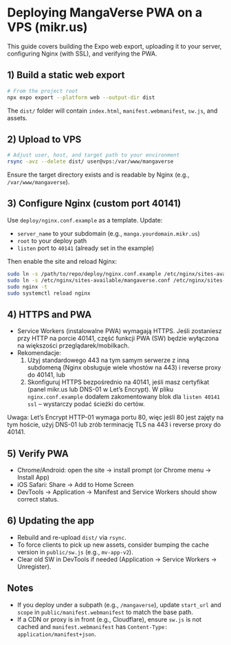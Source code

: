 # Deploying MangaVerse PWA on a VPS (mikr.us)

This guide covers building the Expo web export, uploading it to your server, configuring Nginx (with SSL), and verifying the PWA.

## 1) Build a static web export

```bash
# From the project root
npx expo export --platform web --output-dir dist
```

The `dist/` folder will contain `index.html`, `manifest.webmanifest`, `sw.js`, and assets.

## 2) Upload to VPS

```bash
# Adjust user, host, and target path to your environment
rsync -avz --delete dist/ user@vps:/var/www/mangaverse
```

Ensure the target directory exists and is readable by Nginx (e.g., `/var/www/mangaverse`).

## 3) Configure Nginx (custom port 40141)

Use `deploy/nginx.conf.example` as a template. Update:
- `server_name` to your subdomain (e.g., `manga.yourdomain.mikr.us`)
- `root` to your deploy path
- `listen` port to `40141` (already set in the example)

Then enable the site and reload Nginx:

```bash
sudo ln -s /path/to/repo/deploy/nginx.conf.example /etc/nginx/sites-available/mangaverse.conf
sudo ln -s /etc/nginx/sites-available/mangaverse.conf /etc/nginx/sites-enabled/mangaverse.conf
sudo nginx -t
sudo systemctl reload nginx
```

## 4) HTTPS and PWA

- Service Workers (instalowalne PWA) wymagają HTTPS. Jeśli zostaniesz przy HTTP na porcie 40141, część funkcji PWA (SW) będzie wyłączona na większości przeglądarek/mobilkach.
- Rekomendacje:
	1. Użyj standardowego 443 na tym samym serwerze z inną subdomeną (Nginx obsługuje wiele vhostów na 443) i reverse proxy do 40141, lub
	2. Skonfiguruj HTTPS bezpośrednio na 40141, jeśli masz certyfikat (panel mikr.us lub DNS-01 w Let’s Encrypt). W pliku `nginx.conf.example` dodałem zakomentowany blok dla `listen 40141 ssl` – wystarczy podać ścieżki do certów.

Uwaga: Let’s Encrypt HTTP-01 wymaga portu 80, więc jeśli 80 jest zajęty na tym hoście, użyj DNS-01 lub zrób terminację TLS na 443 i reverse proxy do 40141.

## 5) Verify PWA
- Chrome/Android: open the site → install prompt (or Chrome menu → Install App)
- iOS Safari: Share → Add to Home Screen
- DevTools → Application → Manifest and Service Workers should show correct status.

## 6) Updating the app
- Rebuild and re-upload `dist/` via `rsync`.
- To force clients to pick up new assets, consider bumping the cache version in `public/sw.js` (e.g., `mv-app-v2`).
- Clear old SW in DevTools if needed (Application → Service Workers → Unregister).

## Notes
- If you deploy under a subpath (e.g., `/mangaverse`), update `start_url` and `scope` in `public/manifest.webmanifest` to match the base path.
- If a CDN or proxy is in front (e.g., Cloudflare), ensure `sw.js` is not cached and `manifest.webmanifest` has `Content-Type: application/manifest+json`.
